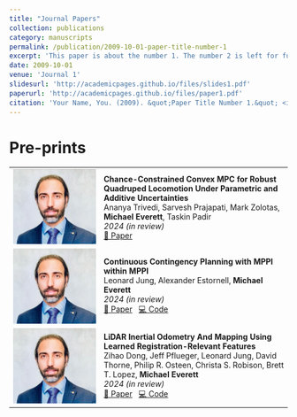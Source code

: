 ```yaml
---
title: "Journal Papers"
collection: publications
category: manuscripts
permalink: /publication/2009-10-01-paper-title-number-1
excerpt: 'This paper is about the number 1. The number 2 is left for future work.'
date: 2009-10-01
venue: 'Journal 1'
slidesurl: 'http://academicpages.github.io/files/slides1.pdf'
paperurl: 'http://academicpages.github.io/files/paper1.pdf'
citation: 'Your Name, You. (2009). &quot;Paper Title Number 1.&quot; <i>Journal 1</i>. 1(1).'
---
```


# Pre-prints

<table>
<tr>
<td width="150">
    <img src="images/behzad.JPG" width="150">
</td>
<td>
    <strong>Chance-Constrained Convex MPC for Robust Quadruped Locomotion Under Parametric and Additive Uncertainties</strong>  
    <br>
    Ananya Trivedi, Sarvesh Prajapati, Mark Zolotas, <strong>Michael Everett</strong>, Taskin Padir  
    <br>
    <em>2024 (in review)</em>  
    <br>
    <a href="#">📄 Paper</a>
</td>
</tr>

<tr>
<td width="150">
    <img src="images/behzad.JPG" width="150">
</td>
<td>
    <strong>Continuous Contingency Planning with MPPI within MPPI</strong>  
    <br>
    Leonard Jung, Alexander Estornell, <strong>Michael Everett</strong>  
    <br>
    <em>2024 (in review)</em>  
    <br>
    <a href="#">📄 Paper</a> &nbsp; <a href="#">💻 Code</a>
</td>
</tr>

<tr>
<td width="150">
    <img src="images/behzad.JPG" width="150">
</td>
<td>
    <strong>LiDAR Inertial Odometry And Mapping Using Learned Registration-Relevant Features</strong>  
    <br>
    Zihao Dong, Jeff Pflueger, Leonard Jung, David Thorne, Philip R. Osteen, Christa S. Robison, Brett T. Lopez, <strong>Michael Everett</strong>  
    <br>
    <em>2024 (in review)</em>  
    <br>
    <a href="#">📄 Paper</a> &nbsp; <a href="#">💻 Code</a>
</td>
</tr>

</table>
